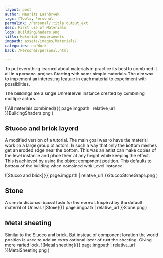```yaml
---
layout: post
author: Maurits Laanbroek
tags: [Tools, Personal]
permalink: /Personal/:title:output_ext
desc: First use of Materials
logo: BuildingShaders.png
title: Material experiments
imgpath: assets/images/Materials/
categories: nonWork
back: /Personal/personal.html

---
```

To put everything learned about materials in practice its best to combined it all in a personal project. Starting with some simple materials.
The aim was to implement an interesting feature in each material to experiment with possibilities.

The buildings are a single Unreal level instance created by combining multiple actors.

![All materials combined]({{ page.imgpath | relative_url }}BuildingShaders.png )

## Stucco and brick layerd
A modified version of a tutorial. The main goal was to have the material work on a large group of actors. In such a way that only the bottom meshes get an eroded edge near the bottom.
This was an artist can make copies of the level instance and place them at any height while keeping the effect.
This is achieved by using the object component position. This defaults to bottom of the building when combined with Level instance.

![Stucco and brick]({{ page.imgpath | relative_url }}StuccoStoneGraph.png )

## Stone
A simple distance-based fade for the normal. Inspired by the default material of Unreal.
![Stone]({{ page.imgpath | relative_url }}Stone.png )

## Metal sheeting
Similar to the Stucco and brick. But instead of component location the world position is used to add an extra optional layer of rust the sheeting.
Giving more varied look. 
![Metal sheeting]({{ page.imgpath | relative_url }}MetalSheeting.png )